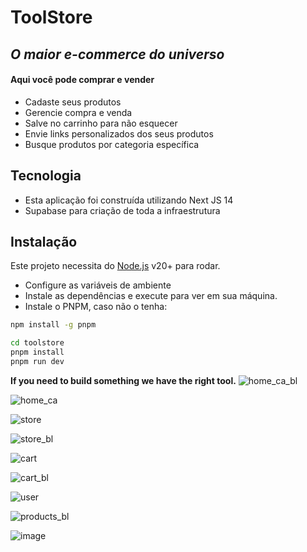 # ToolStore

## _O maior e-commerce do universo_

#### Aqui você pode comprar e vender

- Cadaste seus produtos
- Gerencie compra e venda
- Salve no carrinho para não esquecer
- Envie links personalizados dos seus produtos
- Busque produtos por categoria específica

## Tecnologia

- Esta aplicação foi construída utilizando Next JS 14
- Supabase para criação de toda a infraestrutura

## Instalação

Este projeto necessita do [Node.js](https://nodejs.org/) v20+ para rodar.

- Configure as variáveis de ambiente
- Instale as dependências e execute para ver em sua máquina.
- Instale o PNPM, caso não o tenha:

```sh
npm install -g pnpm
```

```sh
cd toolstore
pnpm install
pnpm run dev
```

**If you need to build something we have the right tool.**
![home_ca_bl](https://github.com/cosmo-rodrigues/toolstore/assets/69174761/d57b64e8-4f90-404f-881c-923448fd67eb)

![home_ca](https://github.com/cosmo-rodrigues/toolstore/assets/69174761/5fb4878a-8d5f-4d75-88a7-499de72fa613)

![store](https://github.com/cosmo-rodrigues/toolstore/assets/69174761/09089d81-b1f8-4bfa-a27b-824e1c09c378)

![store_bl](https://github.com/cosmo-rodrigues/toolstore/assets/69174761/e941070a-6ba2-43ca-adff-8ad526f083db)

![cart](https://github.com/cosmo-rodrigues/toolstore/assets/69174761/e020ee88-9540-4aa4-9d12-e4e2882e4c93)

![cart_bl](https://github.com/cosmo-rodrigues/toolstore/assets/69174761/98d5687e-a560-453f-9674-b03b76a2ec08)

![user](https://github.com/cosmo-rodrigues/toolstore/assets/69174761/d00c4084-6cfa-45c6-95c1-3f84b375592c)

![products_bl](https://github.com/cosmo-rodrigues/toolstore/assets/69174761/0a1f63ae-04df-474e-a68f-be0b87a83bb5)

![image](https://github.com/cosmo-rodrigues/toolstore/assets/69174761/c9b404f5-2021-47ed-8be7-cf42950d3a05)
